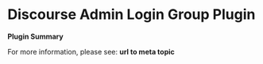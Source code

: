 # **Discourse Admin Login Group** Plugin

**Plugin Summary**

For more information, please see: **url to meta topic**
